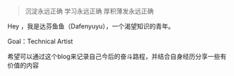 > 沉淀永远正确
学习永远正确
厚积薄发永远正确

Hey ，我是达芬鱼鱼（Dafenyuyu），一个渴望知识的青年。

Goal：Technical Artist

希望可以通过这个blog来记录自己今后的奋斗路程，并结合自身经历分享一些有价值的内容
